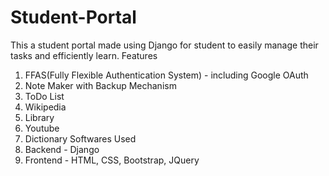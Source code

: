 # Student-Portal
This a student portal made using Django for student to easily manage their tasks and efficiently learn.
Features
1. FFAS(Fully Flexible Authentication System) - including Google OAuth
2. Note Maker with Backup Mechanism
3. ToDo List
4. Wikipedia
5. Library
6. Youtube
7. Dictionary
Softwares Used
1. Backend - Django
2. Frontend - HTML, CSS, Bootstrap, JQuery
